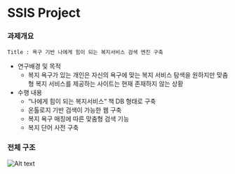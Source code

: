 # SSIS Project

### 과제개요
    Title : 욕구 기반 나에게 힘이 되는 복지서비스 검색 엔진 구축

- 연구배경 및 목적
    - 복지 욕구가 있는 개인은 자신의 욕구에 맞는 복지 서비스 탐색을 원하지만 맞춤형 복지 서비스를 제공하는 사이트는 현재 존재하지 않는 상황
- 수행 내용
    - “나에게 힘이 되는 복지서비스“ 책 DB 형태로 구축
    - 온톨로지 기반 검색이 가능한 웹 구축
    - 복지 욕구 매칭에 따른 맞춤형 검색 기능
    - 복지 단어 사전 구축

### 전체 구조
![Alt text](./assets/img/DB_build_flow.png)